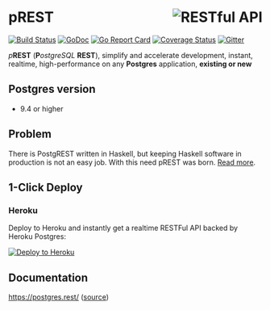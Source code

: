 # <img align="right" src="https://docs.postgres.rest/logo.png" alt="RESTful API" title="RESTful API"> pREST
[![Build Status](https://travis-ci.org/prest/prest.svg?branch=master)](https://travis-ci.org/prest/prest)
[![GoDoc](https://godoc.org/github.com/palevi67/prest?status.png)](https://godoc.org/github.com/palevi67/prest)
[![Go Report Card](https://goreportcard.com/badge/github.com/palevi67/prest)](https://goreportcard.com/report/github.com/palevi67/prest)
[![Coverage Status](https://coveralls.io/repos/github/prest/prest/badge.svg?branch=master)](https://coveralls.io/github/prest/prest?branch=master)
[![Gitter](https://badges.gitter.im/Join%20Chat.svg)](https://gitter.im/prest/prest?utm_source=badge&utm_medium=badge&utm_campaign=pr-badge&utm_content=badge)

_p_**REST** (**P**_ostgreSQL_ **REST**), simplify and accelerate development, instant, realtime, high-performance on any **Postgres** application, **existing or new**

## Postgres version

- 9.4 or higher

## Problem

There is PostgREST written in Haskell, but keeping Haskell software in production is not an easy job. With this need pREST was born. [Read more](https://github.com/palevi67/prest/issues/41).

## 1-Click Deploy

### Heroku 
Deploy to Heroku and instantly get a realtime RESTFul API backed by Heroku Postgres:

[![Deploy to Heroku](https://www.herokucdn.com/deploy/button.svg)](https://heroku.com/deploy?template=https://github.com/palevi67/prest-heroku)

## Documentation

https://postgres.rest/ ([source](https://github.com/palevi67/prest.github.io))
